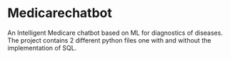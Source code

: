 # Medicarechatbot
An Intelligent Medicare chatbot based on ML for diagnostics of diseases. The project contains 2 different python files one with and without the implementation of SQL.
